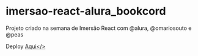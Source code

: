 # imersao-react-alura_bookcord
Projeto criado na semana de Imersão React com @alura, @omariosouto e @peas


Deploy
<a href="https://imersao-react-alura-bookcord.vercel.app/">Aqui</>
